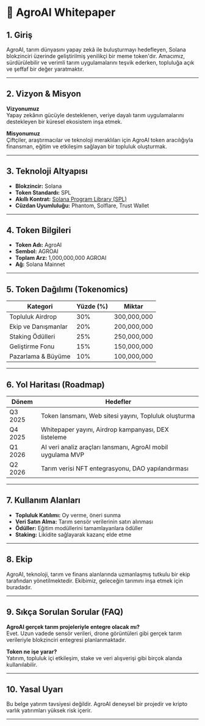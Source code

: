 # 🌾 AgroAI Whitepaper

## 1. Giriş
AgroAI, tarım dünyasını yapay zekâ ile buluşturmayı hedefleyen, Solana blokzinciri üzerinde geliştirilmiş yenilikçi bir meme token'dır. Amacımız, sürdürülebilir ve verimli tarım uygulamalarını teşvik ederken, topluluğa açık ve şeffaf bir değer yaratmaktır.

---

## 2. Vizyon & Misyon
**Vizyonumuz**  
Yapay zekânın gücüyle desteklenen, veriye dayalı tarım uygulamalarını destekleyen bir küresel ekosistem inşa etmek.

**Misyonumuz**  
Çiftçiler, araştırmacılar ve teknoloji meraklıları için AgroAI token aracılığıyla finansman, eğitim ve etkileşim sağlayan bir topluluk oluşturmak.

---

## 3. Teknoloji Altyapısı
- **Blokzincir:** Solana
- **Token Standardı:** SPL
- **Akıllı Kontrat:** [Solana Program Library (SPL)](https://spl.solana.com/)
- **Cüzdan Uyumluluğu:** Phantom, Solflare, Trust Wallet

---

## 4. Token Bilgileri
- **Token Adı:** AgroAI
- **Sembol:** AGROAI
- **Toplam Arz:** 1,000,000,000 AGROAI
- **Ağ:** Solana Mainnet

---

## 5. Token Dağılımı (Tokenomics)

| Kategori         | Yüzde (%) | Miktar       |
|------------------|-----------|--------------|
| Topluluk Airdrop | 30%       | 300,000,000  |
| Ekip ve Danışmanlar | 20%    | 200,000,000  |
| Staking Ödülleri | 25%       | 250,000,000  |
| Geliştirme Fonu  | 15%       | 150,000,000  |
| Pazarlama & Büyüme | 10%     | 100,000,000  |

---

## 6. Yol Haritası (Roadmap)

| Dönem | Hedefler |
|-------|----------|
| Q3 2025 | Token lansmanı, Web sitesi yayını, Topluluk oluşturma |
| Q4 2025 | Whitepaper yayını, Airdrop kampanyası, DEX listeleme |
| Q1 2026 | AI veri analiz araçları lansmanı, AgroAI mobil uygulama MVP |
| Q2 2026 | Tarım verisi NFT entegrasyonu, DAO yapılandırması |

---

## 7. Kullanım Alanları

- **Topluluk Katılımı:** Oy verme, öneri sunma
- **Veri Satın Alma:** Tarım sensör verilerinin satın alınması
- **Ödüller:** Eğitim modüllerini tamamlayanlara ödüller
- **Staking:** Likidite sağlayarak kazanç elde etme

---

## 8. Ekip

AgroAI, teknoloji, tarım ve finans alanlarında uzmanlaşmış tutkulu bir ekip tarafından yönetilmektedir. Ekibimiz, geleceğin tarımını inşa etmek için buradadır.

---

## 9. Sıkça Sorulan Sorular (FAQ)

**AgroAI gerçek tarım projeleriyle entegre olacak mı?**  
Evet. Uzun vadede sensör verileri, drone görüntüleri gibi gerçek tarım verileriyle blokzinciri entegresi planlanmaktadır.

**Token ne işe yarar?**  
Yatırım, topluluk içi etkileşim, stake ve veri alışverişi gibi birçok alanda kullanılabilir.

---

## 10. Yasal Uyarı

Bu belge yatırım tavsiyesi değildir. AgroAI deneysel bir projedir ve kripto varlık yatırımları yüksek risk içerir.

---
